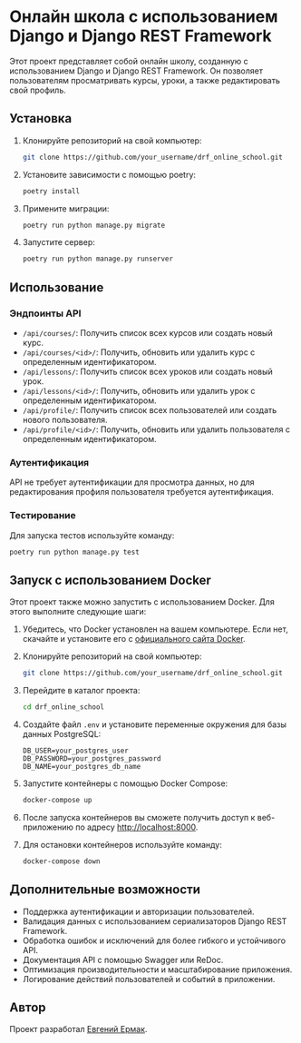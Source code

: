 # Онлайн школа с использованием Django и Django REST Framework

Этот проект представляет собой онлайн школу, созданную с использованием Django и Django REST Framework. Он позволяет пользователям просматривать курсы, уроки, а также редактировать свой профиль.

## Установка

1. Клонируйте репозиторий на свой компьютер:

    ```bash
    git clone https://github.com/your_username/drf_online_school.git
    ```

2. Установите зависимости с помощью poetry:

    ```bash
    poetry install
    ```

3. Примените миграции:

    ```bash
    poetry run python manage.py migrate
    ```

4. Запустите сервер:

    ```bash
    poetry run python manage.py runserver
    ```

## Использование

### Эндпоинты API

- `/api/courses/`: Получить список всех курсов или создать новый курс.
- `/api/courses/<id>/`: Получить, обновить или удалить курс с определенным идентификатором.
- `/api/lessons/`: Получить список всех уроков или создать новый урок.
- `/api/lessons/<id>/`: Получить, обновить или удалить урок с определенным идентификатором.
- `/api/profile/`: Получить список всех пользователей или создать нового пользователя.
- `/api/profile/<id>/`: Получить, обновить или удалить пользователя с определенным идентификатором.

### Аутентификация

API не требует аутентификации для просмотра данных, но для редактирования профиля пользователя требуется аутентификация.

### Тестирование

Для запуска тестов используйте команду:

```bash
poetry run python manage.py test
```

## Запуск с использованием Docker

Этот проект также можно запустить с использованием Docker. Для этого выполните следующие шаги:

1. Убедитесь, что Docker установлен на вашем компьютере. Если нет, скачайте и установите его с [официального сайта Docker](https://www.docker.com/products/docker-desktop).

2. Клонируйте репозиторий на свой компьютер:

    ```bash
    git clone https://github.com/your_username/drf_online_school.git
    ```

3. Перейдите в каталог проекта:

    ```bash
    cd drf_online_school
    ```

4. Создайте файл `.env` и установите переменные окружения для базы данных PostgreSQL:

    ```plaintext
    DB_USER=your_postgres_user
    DB_PASSWORD=your_postgres_password
    DB_NAME=your_postgres_db_name
    ```

5. Запустите контейнеры с помощью Docker Compose:

    ```bash
    docker-compose up
    ```

6. После запуска контейнеров вы сможете получить доступ к веб-приложению по адресу [http://localhost:8000](http://localhost:8000).

7. Для остановки контейнеров используйте команду:

    ```bash
    docker-compose down
    ```

## Дополнительные возможности

- Поддержка аутентификации и авторизации пользователей.
- Валидация данных с использованием сериализаторов Django REST Framework.
- Обработка ошибок и исключений для более гибкого и устойчивого API.
- Документация API с помощью Swagger или ReDoc.
- Оптимизация производительности и масштабирование приложения.
- Логирование действий пользователей и событий в приложении.

## Автор

Проект разработал [Евгений Ермак](https://github.com/EvgeniiErmak).
